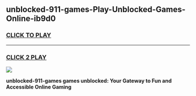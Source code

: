
## unblocked-911-games-Play-Unblocked-Games-Online-ib9d0
<h3>
<a href="https://premium76.site?title=unblocked-911-games&ref=25A">CLICK TO PLAY</a></h3>
<hr>

<h3>
<a href="https://premium76.site?title=unblocked-911-games&ref=25A">CLICK 2 PLAY</a>
  
</h3>

<a href="https://premium76.site?title=unblocked-911-games&ref=25A"><img src="https://clearcache.store/games.png"></a>


**unblocked-911-games games unblocked: Your Gateway to Fun and Accessible Online Gaming**
